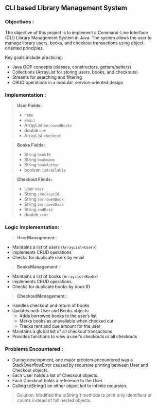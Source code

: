 ## CLI based Library Management System

### Objectives :
The objective of this project is to implement a Command-Line Interface (CLI) Library Management System in Java.
The system allows the user to manage library users, books, and checkout transactions using object-oriented principles.

Key goals include practicing:

- Java OOP concepts (classes, constructors, getters/setters)
- Collections (ArrayList for storing users, books, and checkouts)
- Streams for searching and filtering
- CRUD operations in a modular, service-oriented design

### Implementation :

> **User Fields:**
> - `name`
> - `email`
> - ArrayList<Books> `borrowedBooks`
> - double `due` 
> - ArrayList<Checkout> `checkout`

>**Books Fields:**
> - String `bookId`
> - String `bookName`
> - String `bookAuthor`
> - boolean `isAvailable`


> **Checkout Fields:**
> - User `user`
> - String `checkoutId`
> - String `borrowedBook`
> - String `borrowedDate`
> - String `endDate`
> - double `rent`

### Logic Implementation:

>**UserManagement :**
- Maintains a list of users (`ArrayList<User>`)
- Implements CRUD operations
- Checks for duplicate users by email

>**BooksManagement :**
- Maintains a list of books (`ArrayList<Book>`)
- Implements CRUD operations
- Checks for duplicate books by book ID

>**CheckoutManagement :**

- Handles checkout and return of books
- Updates both User and Books objects:
  - Adds borrowed books to the user’s list
  - Marks books as unavailable when checked out
  - Tracks rent and due amount for the user
- Maintains a global list of all checkout transactions
- Provides functions to view a user’s checkouts or all checkouts

### Problems Encountered :

- During development, one major problem encountered was a StackOverflowError caused by recursive printing between User and Checkout objects.
- Each User holds a list of Checkout objects.
- Each Checkout holds a reference to the User.
- Calling toString() on either object led to infinite recursion.
> Solution: Modified the toString() methods to print only identifiers or counts instead of full nested objects.
